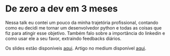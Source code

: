 # De zero a dev em 3 meses

Nessa talk eu contei um pouco da minha trajetória profissional, contando como eu decidi me tornar um
desenvolvedor python e todas as coisas que fiz para atingir esse objetivo. Também falo sobre a importância  do linkedin e como usar ele a seu favor, extraindo feedbacks diários.

Os slides estão disponíveis [aqui](http://bit.ly/ZeroaDev).
Artigo no medium disponível [aqui](https://medium.com/@fabricio.aguiar/de-zero-a-dev-em-3-meses-d2a928290be3).
